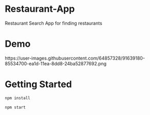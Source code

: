 # Restaurant-App
Restaurant Search App for finding restaurants

<h1> Demo</h1>
https://user-images.githubusercontent.com/64857328/91639180-85534700-ea1d-11ea-8dd8-24ba52877692.png

<h1> Getting Started </h1>

```bash
npm install

npm start
```
